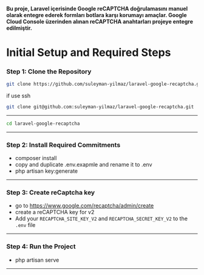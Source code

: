 
#### Bu proje, Laravel içerisinde Google reCAPTCHA doğrulamasını manuel olarak entegre ederek formları botlara karşı korumayı amaçlar. Google Cloud Console üzerinden alınan reCAPTCHA anahtarları projeye entegre edilmiştir.

# Initial Setup and Required Steps
### Step 1: Clone the Repository

```bash
git clone https://github.com/suleyman-yilmaz/laravel-google-recaptcha.git
```
if use ssh
```bash
git clone git@github.com:suleyman-yilmaz/laravel-google-recaptcha.git
```
---
```bash
cd laravel-google-recaptcha
```
---
### Step 2: Install Required Commitments
- composer install
- copy and duplicate .env.exapmle and rename it to .env
- php artisan key:generate
---
### Step 3: Create reCaptcha key
- go to https://www.google.com/recaptcha/admin/create
- create a reCAPTCHA key for v2
- Add your `RECAPTCHA_SITE_KEY_V2` and `RECAPTCHA_SECRET_KEY_V2` to the `.env` file
---

### Step 4: Run the Project
- php artisan serve
---
